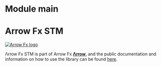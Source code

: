 # Module main
# Arrow Fx STM

[![Arrow Fx logo](https://raw.githubusercontent.com/arrow-kt/arrow-site/main/docs/img/fx/arrow-fx-brand-sidebar.svg?sanitize=true)](https://arrow-kt.io)

Λrrow Fx STM is part of Arrow Fx [**Λrrow**](https://arrow-kt.io/docs/fx/), and the public documentation and information on how to use the library can be found [here](https://arrow-kt.io/docs/next/apidocs/arrow-fx-stm/arrow.fx.stm/-s-t-m/index.html).
